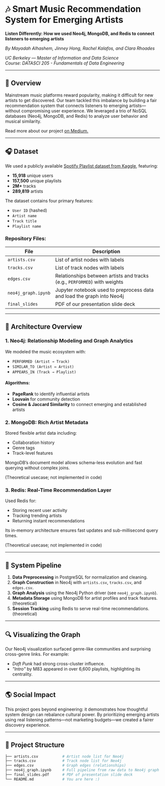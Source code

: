 # 🎶 Smart Music Recommendation System for Emerging Artists

**Listen Differently: How we used Neo4j, MongoDB, and Redis to connect listeners to emerging artists**  

*By Mayadah Alhashem, Jinney Hong, Rachel Kalafos, and Clara Rhoades* 

*UC Berkeley — Master of Information and Data Science*  
*Course: DATASCI 205 - Fundamentals of Data Engineering*

---

## 📌 Overview

Mainstream music platforms reward popularity, making it difficult for new artists to get discovered. Our team tackled this imbalance by building a fair recommendation system that connects listeners to emerging artists—without compromising user experience. We leveraged a trio of NoSQL databases (Neo4j, MongoDB, and Redis) to analyze user behavior and musical similarity.

Read more about our project [on Medium.](https://medium.com/@clara.rhoades/a-smart-music-recommendation-system-for-emerging-artists-afe11b9ebdeb)

---

## 🎧 Dataset

We used a publicly available [Spotify Playlist dataset from Kaggle](https://www.kaggle.com/datasets/andrewmvd/spotify-playlist-dataset), featuring:

- **15,918** unique users
- **157,500** unique playlists
- **2M+** tracks
- **289,819** artists

The dataset contains four primary features:
- `User ID` (hashed)
- `Artist name`
- `Track title`
- `Playlist name`

### Repository Files:
| File | Description |
|------|-------------|
| `artists.csv` | List of artist nodes with labels |
| `tracks.csv` | List of track nodes with labels |
| `edges.csv` | Relationships between artists and tracks (e.g., `PERFORMED`) with weights |
| `neo4j_graph.ipynb` | Jupyter notebook used to preprocess data and load the graph into Neo4j |
| `final_slides` | PDF of our presentation slide deck |

---

## 🧠 Architecture Overview

### 1. **Neo4j**: Relationship Modeling and Graph Analytics

We modeled the music ecosystem with:
- `PERFORMED (Artist → Track)`
- `SIMILAR_TO (Artist ↔ Artist)`
- `APPEARS_IN (Track → Playlist)`

#### Algorithms:
- **PageRank** to identify influential artists
- **Louvain** for community detection
- **Cosine & Jaccard Similarity** to connect emerging and established artists

### 2. **MongoDB**: Rich Artist Metadata

Stored flexible artist data including:
- Collaboration history
- Genre tags
- Track-level features

MongoDB’s document model allows schema-less evolution and fast querying without complex joins.

(Theoretical usecase; not implemented in code)

### 3. **Redis**: Real-Time Recommendation Layer

Used Redis for:
- Storing recent user activity
- Tracking trending artists
- Returning instant recommendations

Its in-memory architecture ensures fast updates and sub-millisecond query times.

(Theoretical usecase; not implemented in code)

---

## 🔧 System Pipeline

1. **Data Preprocessing** in PostgreSQL for normalization and cleaning.
2. **Graph Construction** in Neo4j with `artists.csv`, `tracks.csv`, and `edges.csv`.
3. **Graph Analysis** using the Neo4j Python driver (see `neo4j_graph.ipynb`).
4. **Metadata Storage** using MongoDB for artist profiles and track features. (theoretical)
5. **Session Tracking** using Redis to serve real-time recommendations. (theoretical)

---

## 🔍 Visualizing the Graph

Our Neo4j visualization surfaced genre-like communities and surprising cross-genre links. For example:
- *Daft Punk* had strong cross-cluster influence.
- *"Intro"* by M83 appeared in over 6,600 playlists, highlighting its centrality.

---

## 🌎 Social Impact

This project goes beyond engineering: it demonstrates how thoughtful system design can rebalance cultural power. By prioritizing emerging artists using real listening patterns—not marketing budgets—we created a fairer discovery experience.

---

## 📂 Project Structure

```bash
├── artists.csv           # Artist node list for Neo4j
├── tracks.csv            # Track node list for Neo4j
├── edges.csv             # Graph edges (relationships)
├── neo4j_graph.ipynb     # Full pipeline from raw data to Neo4j graph
├── final_slides.pdf      # PDF of presentation slide deck
└── README.md             # You are here :)

